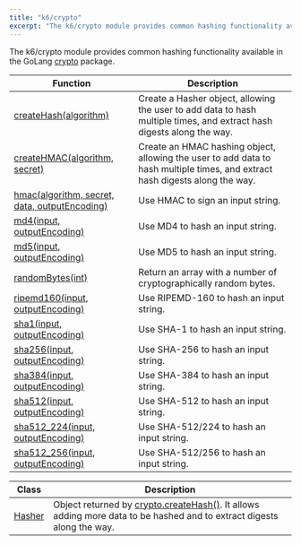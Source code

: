 ```yaml
---
title: "k6/crypto"
excerpt: "The k6/crypto module provides common hashing functionality available in the GoLang crypto."
---
```

The k6/crypto module provides common hashing functionality available in the GoLang [crypto](https://golang.org/pkg/crypto/) package.

| Function | Description |
| -------- | ----------- |
| [createHash(algorithm)](/javascript-api/k6-crypto/createhash)  | Create a Hasher object, allowing the user to add data to hash multiple times, and extract hash digests along the way. |
| [createHMAC(algorithm, secret)](/javascript-api/k6-crypto/createhmac)  | Create an HMAC hashing object, allowing the user to add data to hash multiple times, and extract hash digests along the way. |
| [hmac(algorithm, secret, data, outputEncoding)](/javascript-api/k6-crypto/hmac)  | Use HMAC to sign an input string. |
| [md4(input, outputEncoding)](/javascript-api/k6-crypto/md4)  | Use MD4 to hash an input string. |
| [md5(input, outputEncoding)](/javascript-api/k6-crypto/md5)  | Use MD5 to hash an input string. |
| [randomBytes(int)](/javascript-api/k6-crypto/randombytes)  | Return an array with a number of cryptographically random bytes. |
| [ripemd160(input, outputEncoding)](/javascript-api/k6-crypto/ripemd160)  | Use RIPEMD-160 to hash an input string. |
| [sha1(input, outputEncoding)](/javascript-api/k6-crypto/sha1)  | Use SHA-1 to hash an input string. |
| [sha256(input, outputEncoding)](/javascript-api/k6-crypto/sha256)  | Use SHA-256 to hash an input string. |
| [sha384(input, outputEncoding)](/javascript-api/k6-crypto/sha384)  | Use SHA-384 to hash an input string. |
| [sha512(input, outputEncoding)](/javascript-api/k6-crypto/sha512)  | Use SHA-512 to hash an input string. |
| [sha512_224(input, outputEncoding)](/javascript-api/k6-crypto/sha512_224)  | Use SHA-512/224 to hash an input string. |
| [sha512_256(input, outputEncoding)](/javascript-api/k6-crypto/sha512_256)  | Use SHA-512/256 to hash an input string. |


| Class | Description |
| -------- | ----------- |
| [Hasher](/javascript-api/k6-crypto/hasher) | Object returned by [crypto.createHash()](/javascript-api/k6-crypto/createhash). It allows adding more data to be hashed and to extract digests along the way. |
